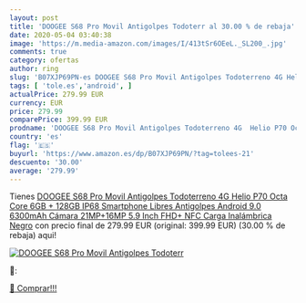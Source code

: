 ```yaml
---
layout: post
title: 'DOOGEE S68 Pro Movil Antigolpes Todoterr al 30.00 % de rebaja'
date: 2020-05-04 03:40:38
image: 'https://m.media-amazon.com/images/I/413tSr6OEeL._SL200_.jpg'
comments: true
category: ofertas
author: ring
slug: 'B07XJP69PN-es DOOGEE S68 Pro Movil Antigolpes Todoterreno 4G Helio P70...'
tags: [ 'tole.es','android', ]
actualPrice: 279.99 EUR
currency: EUR
price: 279.99
comparePrice: 399.99 EUR
prodname: 'DOOGEE S68 Pro Movil Antigolpes Todoterreno 4G  Helio P70 Octa Core 6GB + 128GB  IP68 Smartphone Libres Antigolpes Android 9.0  6300mAh  Cámara 21MP+16MP  5.9 Inch FHD+  NFC Carga Inalámbrica  Negro'
country: 'es'
flag: '🇪🇸'
buyurl: 'https://www.amazon.es/dp/B07XJP69PN/?tag=tolees-21'
descuento: '30.00'
average: '279.99'
---
```


Tienes [DOOGEE S68 Pro Movil Antigolpes Todoterreno 4G  Helio P70 Octa Core 6GB + 128GB  IP68 Smartphone Libres Antigolpes Android 9.0  6300mAh  Cámara 21MP+16MP  5.9 Inch FHD+  NFC Carga Inalámbrica  Negro](https://www.amazon.es/dp/B07XJP69PN/?tag=tolees-21) con precio final de  279.99 EUR (original: 399.99 EUR) (30.00 %  de rebaja) aqui!

[![DOOGEE S68 Pro Movil Antigolpes Todoterr](https://m.media-amazon.com/images/I/413tSr6OEeL._SL200_.jpg)](https://www.amazon.es/dp/B07XJP69PN/?tag=tolees-21)

🔎:


[🛒 Comprar!!!](https://www.amazon.es/dp/B07XJP69PN/?tag=tolees-21)
